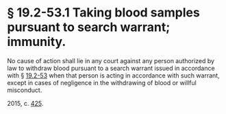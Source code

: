# § 19.2-53.1 Taking blood samples pursuant to search warrant; immunity.

<p>No cause of action shall lie in any court against any person authorized by law to withdraw blood pursuant to a search warrant issued in accordance with § <a href='http://law.lis.virginia.gov/vacode/19.2-53/'>19.2-53</a> when that person is acting in accordance with such warrant, except in cases of negligence in the withdrawing of blood or willful misconduct.</p><p>2015, c. <a href='http://lis.virginia.gov/cgi-bin/legp604.exe?151+ful+CHAP0425'>425</a>.</p>